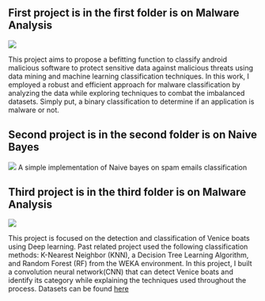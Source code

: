 ## First project is in the first folder is on Malware Analysis
![](https://github.com/oluwayetty/malware-analysis/blob/master/malware%20.jpg)

This project aims to propose a befitting function to classify android malicious software to protect sensitive data against malicious threats using data mining and machine learning classification
techniques. In this work, I employed a robust and efficient approach for malware classification by analyzing the data while exploring techniques to combat the imbalanced datasets. Simply put, a
binary classification to determine if an application is malware or not.

## Second project is in the second folder is on Naive Bayes
![](https://github.com/oluwayetty/malware-analysis/blob/master/naive.png)
A simple implementation of Naive bayes on spam emails classification

## Third project is in the third folder is on Malware Analysis
![](https://github.com/oluwayetty/malware-analysis/blob/master/venice.jpg)

This project is focused on the detection and classification of Venice boats using Deep learning. Past related project used the following classification methods: K-Nearest Neighbor (KNN), a Decision Tree Learning Algorithm, and Random Forest (RF) from
the WEKA environment. In this project, I built a convolution neural network(CNN) that can detect Venice boats and identify its category while explaining the techniques used throughout the process. Datasets can be found [here](http://users.diag.uniroma1.it/bloisi/papers/bloisi-vrs2015-draft.pdf)
